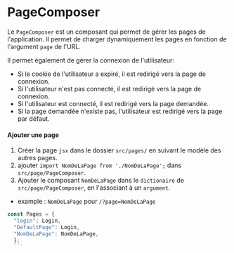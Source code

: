 # PageComposer

Le `PageComposer` est un composant qui permet de gérer les pages de l'application. Il permet de charger dynamiquement les pages en fonction de l'argument `page` de l'URL.

Il permet également de gérer la connexion de l'utilisateur:
  - Si le cookie de l'utilisateur a expiré, il est redirigé vers la page de connexion.
  - Si l'utilisateur n'est pas connecté, il est redirigé vers la page de connexion.
  - Si l'utilisateur est connecté, il est redirigé vers la page demandée.
  - Si la page demandée n'existe pas, l'utilisateur est redirigé vers la page par défaut.

#### Ajouter une page
1. Créer la page `jsx` dans le dossier `src/pages/` en suivant le modèle des autres pages.
2. ajouter `import NomDeLaPage from './NomDeLaPage';` dans `src/page/PageComposer`.
3. Ajouter le composant `NomDeLaPage` dans le `dictionaire` de `src/page/PageComposer`, en l'associant à un `argument`.
  - example : `NomDeLaPage` pour `/?page=NomDeLaPage`
  ```jsx
  const Pages = {
    "login": Login,
    "DefaultPage": Login,
    "NomDeLaPage": NomDeLaPage,
    };
    ```

